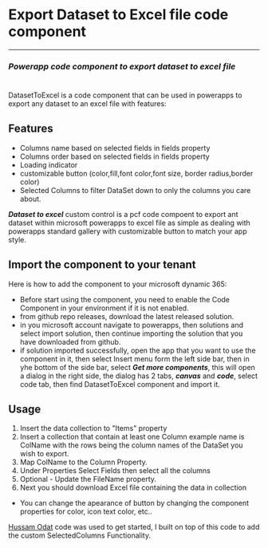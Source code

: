 # Export Dataset to Excel file code component
---
### _Powerapp code component to export dataset to excel file_
#
#
#


DatasetToExcel is a code component that can be used in powerapps to export any dataset to an excel file with features:

## Features

- Columns name based on selected fields in fields property
- Columns order based on selected fields in fields property
- Loading indicator
- customizable button (color,fill,font color,font size, border radius,border color)
- Selected Columns to filter DataSet down to only the columns you care about. 


**_Dataset to excel_** custom control is a pcf code compoent to export ant dataset within microsoft powerapps to excel file as simple as dealing with powerapps standard gallery
with customizable button to match your app style.

## Import the component to your tenant

Here is how to add the component to your microsoft dynamic 365:
- Before start using the component, you need to enable the Code Component in your environment if it is not enabled.
- from github repo releases, download the latest released solution.
- in you microsoft account navigate to powerapps, then solutions and select import solution, then continue importing the solution that you have downloaded from github.
- if solution imported successfully, open the app that you want to use the component in it, then select Insert menu form the left side bar, then in yhe bottom of the side bar, select **_Get more components_**, this will open a dialog in the right side, the dialog has 2 tabs, **_canvas_** and **_code_**, select code tab, then find DatasetToExcel component and import it.


## Usage

1. Insert the data collection to "Items" property
2. Insert a collection that contain at least one Column example name is ColName with the rows being the column names of the DataSet you wish to export.
3. Map ColName to the Column Property.
4. Under Properties Select Fields then select all the columns
5. Optional - Update the FileName property.
6. Next you should download Excel file containing the data in collection

- You can change the apearance of button by changing the component properties for color, icon text color, etc..

[Hussam Odat](https://www.linkedin.com/in/hussam-odat-5075aa73) code was used to get started, I built on top of this code to add the custom SelectedColumns Functionality.
